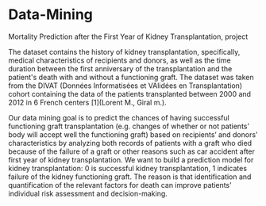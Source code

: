 # Data-Mining
Mortality Prediction after the First Year of Kidney Transplantation, project

The dataset contains the history of kidney transplantation, specifically, medical characteristics of recipients and donors, as well as the time duration between the first anniversary of the transplantation and the patient's death with and without a functioning graft. The dataset was taken from the DIVAT (Données Informatisées et VAlidées en Transplantation) cohort containing the data of the patients transplanted between 2000 and 2012 in 6 French centers [1](Lorent M., Giral m.).

Our data mining goal is to predict the chances of having successful functioning graft transplantation (e.g. changes of whether or not patients’ body will accept well the functioning graft) based on recipients’ and donors’ characteristics by analyzing both records of patients with a graft who died because of the failure of a graft or other reasons such as car accident after first year of kidney transplantation. We want to build a prediction model for kidney transplantation: 0 is successful kidney transplantation, 1 indicates failure of the kidney functioning graft. The reason is that identification and quantification of the relevant factors for death can improve patients’ individual risk assessment and decision-making.
